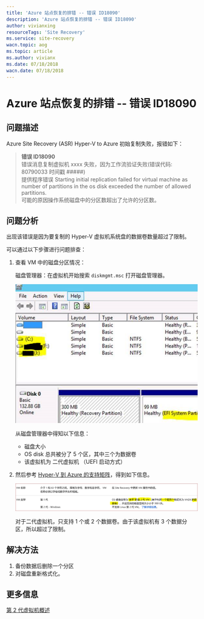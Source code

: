 ```yaml
---
title: 'Azure 站点恢复的排错 -- 错误 ID18090'
description: 'Azure 站点恢复的排错 -- 错误 ID18090'
author: vivianxing
resourceTags: 'Site Recovery'
ms.service: site-recovery
wacn.topic: aog
ms.topic: article
ms.author: vivianx
ms.date: 07/18/2018
wacn.date: 07/18/2018
---
```


# Azure 站点恢复的排错 -- 错误 ID18090

## 问题描述

Azure Site Recovery (ASR) Hyper-V to Azure 初始复制失败，报错如下：

> **错误 ID18090**<br>
> 错误消息复制虚拟机 xxxx 失败，因为工作流验证失败(错误代码: 80790033 时间戳 #####)<br>
> 提供程序错误 Starting initial replication failed for virtual machine as number of partitions in the os disk exceeded the number of allowed partitions.<br>
> 可能的原因操作系统磁盘中的分区数超出了允许的分区数。

## 问题分析

出现该错误是因为要复制的 Hyper-V 虚拟机系统盘的数据卷数量超过了限制。

可以通过以下步骤进行问题排查：

1. 查看 VM 中的磁盘分区情况：

    磁盘管理器：在虚拟机开始搜索 `diskmgmt.msc` 打开磁盘管理器。

    ![01](media/aog-site-recovery-qa-error-id-18090/01.png)

    从磁盘管理器中得知以下信息：

    - 磁盘大小
    - OS disk 总共被分了 5 个区，其中三个为数据卷
    - 该虚拟机为 二代虚拟机 （UEFI 启动方式）

2. 然后参考 [Hyper-V 到 Azure 的支持矩阵](https://docs.azure.cn/zh-cn/site-recovery/hyper-v-azure-support-matrix#azure-vm-requirements)，得到如下信息。

    ![02](media/aog-site-recovery-qa-error-id-18090/02.png)

    对于二代虚拟机，只支持 1 个或 2 个数据卷。由于该虚拟机有 3 个数据分区，所以超过了限制。

## 解决方法

1. 备份数据后删除一个分区
2. 对磁盘重新格式化。

## 更多信息

[第 2 代虚拟机概述](https://msdn.microsoft.com/zh-cn/library/dn282285%28v=ws.11%29.aspx?f=255&MSPPError=-2147217396)